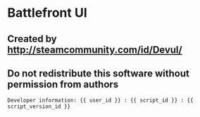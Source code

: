 # Battlefront UI
## Created by http://steamcommunity.com/id/Devul/
## Do not redistribute this software without permission from authors

`Developer information: {{ user_id }} : {{ script_id }} : {{ script_version_id }}`
